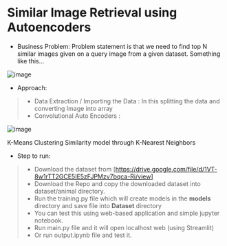 # Similar Image Retrieval using Autoencoders

- Business Problem:
Problem statement is that we need to find top N similar images given on a query image from a given dataset. Something like this…

![image](https://user-images.githubusercontent.com/62031889/120933146-630df880-c716-11eb-95be-ba8138e64a3e.png)

- Approach:
> * Data Extraction / Importing the Data : In this splitting the data and converting Image into array
> * Convolutional Auto Encoders : 

![image](https://user-images.githubusercontent.com/62031889/120933704-ed575c00-c718-11eb-9ade-1f2b07fe4529.png)


K-Means Clustering
Similarity model through K-Nearest Neighbors

- Step to run:

> * Download the dataset from [https://drive.google.com/file/d/1VT-8w1rTT2GCE5IE5zFJPMzv7bqca-Ri/view]
> * Download the Repo and copy the downloaded dataset into dataset/animal directory.
> * Run the training.py file which will create models in the **models** directory and save file into **Dataset** directory
> * You can test this using web-based application and simple jupyter notebook.
> * Run main.py file and it will open localhost web (using Streamlit)
> * Or run output.ipynb file and test it.
